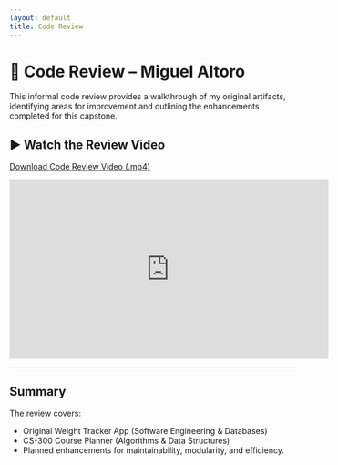 ```yaml
---
layout: default
title: Code Review
---
```


# 🎥 Code Review – Miguel Altoro

This informal code review provides a walkthrough of my original artifacts, identifying areas for improvement and outlining the enhancements completed for this capstone.

## ▶ Watch the Review Video

[Download Code Review Video (.mp4)](/files/Code_Review_Altoro.mp4)

<iframe width="560" height="315" 
        src="https://www.youtube.com/embed/G4zlnQpGn1c?si=sbm6X_N2gKhaMsZ0"
        title="YouTube video player"
        frameborder="0"
        allow="accelerometer; autoplay; clipboard-write; encrypted-media; gyroscope; picture-in-picture; web-share" 
        referrerpolicy="strict-origin-when-cross-origin" 
        allowfullscreen></iframe>

---

## Summary

The review covers:
- Original Weight Tracker App (Software Engineering & Databases)
- CS-300 Course Planner (Algorithms & Data Structures)
- Planned enhancements for maintainability, modularity, and efficiency.
